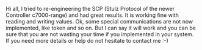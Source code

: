 Hi all,
I tried to re-engineering the SCP (Stulz Protocol of the newer Controller c7000-range) and had great results.
It is working fine with reading and writing values.
Ok, some special communications are not now implemented, like token and so on.
But I can say it will work and you can be sure that you are not wasting your time if you implemented in your system.
If you need more details or help do not hesitate to contact me :-)
